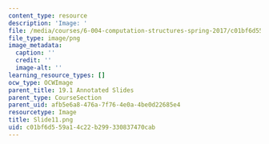 ```yaml
---
content_type: resource
description: 'Image: '
file: /media/courses/6-004-computation-structures-spring-2017/c01bf6d559a14c22b299330837470cab_Slide11.png
file_type: image/png
image_metadata:
  caption: ''
  credit: ''
  image-alt: ''
learning_resource_types: []
ocw_type: OCWImage
parent_title: 19.1 Annotated Slides
parent_type: CourseSection
parent_uid: afb5e6a8-476a-7f76-4e0a-4be0d22685e4
resourcetype: Image
title: Slide11.png
uid: c01bf6d5-59a1-4c22-b299-330837470cab
---
```

